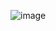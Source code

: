 ![image](https://user-images.githubusercontent.com/89120960/229189840-9e4379b3-2502-4f98-a2ae-f9898487158c.png)
